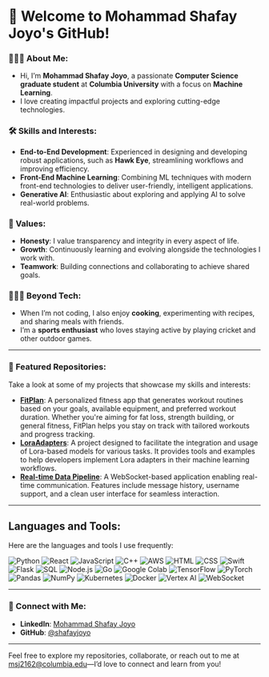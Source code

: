 # 👋 Welcome to Mohammad Shafay Joyo's GitHub!

### 🧑🏻‍💻 About Me:
- Hi, I’m **Mohammad Shafay Joyo**, a passionate **Computer Science graduate student** at **Columbia University** with a focus on **Machine Learning**.
- I love creating impactful projects and exploring cutting-edge technologies.

### 🛠️ Skills and Interests:
- **End-to-End Development**: Experienced in designing and developing robust applications, such as **Hawk Eye**, streamlining workflows and improving efficiency.
- **Front-End Machine Learning**: Combining ML techniques with modern front-end technologies to deliver user-friendly, intelligent applications.
- **Generative AI**: Enthusiastic about exploring and applying AI to solve real-world problems.

### 🎯 Values:
- **Honesty**: I value transparency and integrity in every aspect of life.
- **Growth**: Continuously learning and evolving alongside the technologies I work with.
- **Teamwork**: Building connections and collaborating to achieve shared goals.

### 🧑🏻‍🍳 Beyond Tech:
- When I’m not coding, I also enjoy **cooking**, experimenting with recipes, and sharing meals with friends.
- I’m a **sports enthusiast** who loves staying active by playing cricket and other outdoor games.

---

### 📂 Featured Repositories:
Take a look at some of my projects that showcase my skills and interests:
- **[FitPlan](https://github.com/joyo11/Fitplan)**: A personalized fitness app that generates workout routines based on your goals, available equipment, and preferred workout duration. Whether you're aiming for fat loss, strength building, or general fitness, FitPlan helps you stay on track with tailored workouts and progress tracking.
- **[LoraAdapters](https://github.com/joyo11/LoraAdapters)**: A project designed to facilitate the integration and usage of Lora-based models for various tasks. It provides tools and examples to help developers implement Lora adapters in their machine learning workflows.
- **[Real-time Data Pipeline](https://github.com/joyo11/RealTimeDataPipeline)**: A WebSocket-based application enabling real-time communication. Features include message history, username support, and a clean user interface for seamless interaction.

---

## Languages and Tools:

Here are the languages and tools I use frequently:

![Python](https://img.shields.io/badge/Python-3776AB?style=for-the-badge&logo=python&logoColor=white)
![React](https://img.shields.io/badge/React-61DAFB?style=for-the-badge&logo=react&logoColor=black)
![JavaScript](https://img.shields.io/badge/JavaScript-F7DF1E?style=for-the-badge&logo=javascript&logoColor=black)
![C++](https://img.shields.io/badge/C++-00599C?style=for-the-badge&logo=cplusplus&logoColor=white)
![AWS](https://img.shields.io/badge/AWS-%23FF9900.svg?style=for-the-badge&logo=amazon-aws&logoColor=white)
![HTML](https://img.shields.io/badge/HTML5-E34F26?style=for-the-badge&logo=html5&logoColor=white)
![CSS](https://img.shields.io/badge/CSS3-1572B6?style=for-the-badge&logo=css3&logoColor=white)
![Swift](https://img.shields.io/badge/swift-F54A2A?style=for-the-badge&logo=swift&logoColor=white)
![Flask](https://img.shields.io/badge/Flask-000000?style=for-the-badge&logo=flask&logoColor=white)
![SQL](https://img.shields.io/badge/SQL-4479A1?style=for-the-badge&logo=mysql&logoColor=white)
![Node.js](https://img.shields.io/badge/Node.js-339933?style=for-the-badge&logo=nodedotjs&logoColor=white)
![Go](https://img.shields.io/badge/Go-00ADD8?style=for-the-badge&logo=go&logoColor=white)
![Google Colab](https://img.shields.io/badge/Google%20Colab-F9AB00?style=for-the-badge&logo=googlecolab&logoColor=black)
![TensorFlow](https://img.shields.io/badge/TensorFlow-FF6F00?style=for-the-badge&logo=tensorflow&logoColor=white)
![PyTorch](https://img.shields.io/badge/PyTorch-EE4C2C?style=for-the-badge&logo=pytorch&logoColor=white)
![Pandas](https://img.shields.io/badge/Pandas-150458?style=for-the-badge&logo=pandas&logoColor=white)
![NumPy](https://img.shields.io/badge/NumPy-013243?style=for-the-badge&logo=numpy&logoColor=white)
![Kubernetes](https://img.shields.io/badge/Kubernetes-326CE5?style=for-the-badge&logo=kubernetes&logoColor=white)
![Docker](https://img.shields.io/badge/Docker-2496ED?style=for-the-badge&logo=docker&logoColor=white)
![Vertex AI](https://img.shields.io/badge/Vertex%20AI-4285F4?style=for-the-badge&logo=google-cloud&logoColor=white)
![WebSocket](https://img.shields.io/badge/WebSocket-000000?style=for-the-badge&logo=websocket&logoColor=white)

---


### 🤝 Connect with Me:
- **LinkedIn**: [Mohammad Shafay Joyo](https://www.linkedin.com/in/joyoshafay/)
- **GitHub**: [@shafayjoyo](https://github.com/joyo11)

---

Feel free to explore my repositories, collaborate, or reach out to me at msj2162@columbia.edu—I’d love to connect and learn from you!
